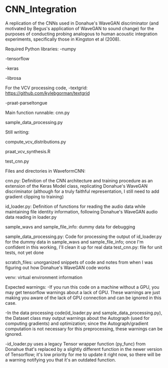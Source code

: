 # CNN_Integration
A replication of the CNNs used in Donahue's WaveGAN discriminator (and motivated by Begus's application of WaveGAN to sound change) for the purposes of conducting probing analogous to human acoustic integration experiments, specifically those in Kingston et al (2008).




Required Python libraries:
-numpy

-tensorflow

-keras

-librosa





For the VCV processing code,
-textgrid: https://github.com/kylebgorman/textgrid

-praat-parseltongue





Main function runnable:
cnn.py

sample_data_processing.py


Still writing: 

compute_vcv_distributions.py

praat_vcv_synthesis.R

test_cnn.py




Files and directories in WaveformCNN:

cnn.py: Definition of the CNN architecture and training procedure as an extension of the Keras Model class, replicating Donahue's WaveGAN discriminator (although for a truly faithful representation, I still need to add gradient clipping to training)



id_loader.py: Definition of functions for reading the audio data while maintaining file identity information, following Donahue's WaveGAN audio data reading in loader.py



sample_wavs and sample_file_info: dummy data for debugging



sample_data_processing.py: Code for processing the output of id_loader.py for the dummy data in sample_wavs and sample_file_info; once I'm confident in this working, I'll clean it up for real data
test_cnn.py: file for unit tests, not yet done



scratch_files: unorganized snippets of code and notes from when I was figuring out how Donahue's WaveGAN code works



venv: virtual environment information




Expected warnings:
-If you run this code on a machine without a GPU, you may get tensorflow warnings about a lack of GPU. These warnings are just making you aware of the lack of GPU connection and can be ignored in this case.



-In the data processing code(id_loader.py and sample_data_processing.py), the Dataset class may output warnings about the Autograph (used for computing gradients) and optimization; since the Autograph/gradient computation is not necessary for this preprocessing, these warnings can be ignored.


-id_loader.py uses a legacy Tensor wrapper function (py_func) from Donahue that's replaced by a slightly different function in the newer version of Tensorflow; it's low priority for me to update it right now, so there will be a warning notifying you that it's an outdated function.